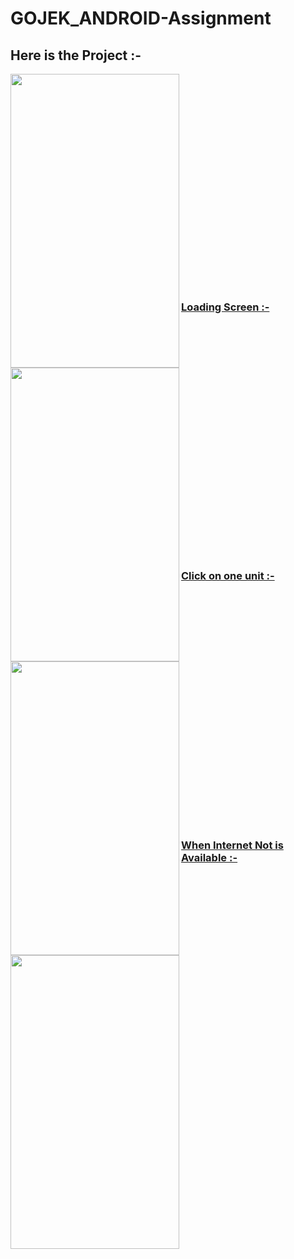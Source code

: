 # GOJEK_ANDROID-Assignment

## Here is the Project :-



<a href="url"><img src="https://user-images.githubusercontent.com/35291991/66107373-be045980-e5dd-11e9-9f27-5d9bd067b93c.png" align="left" height="470" width="270"/>

</br>
</br>
</br>
</br>
</br>
</br>
</br>
</br>
</br>
</br>
</br>
</br>
</br>
</br>
</br>
</br>
</br>
</br>
</br>
</br>

### Loading Screen :-

</br>

<a href="url"><img src="https://user-images.githubusercontent.com/35291991/66107442-ed1acb00-e5dd-11e9-9414-43252692e969.png" align="left" height="470" width="270"/>

</br>
</br>
</br>
</br>
</br>
</br>
</br>
</br>
</br>
</br>
</br>
</br>
</br>
</br>
</br>
</br>
</br>
</br>
</br>
</br>

### Click on one unit :-

</br>

<a href="url"><img src="https://user-images.githubusercontent.com/35291991/66107555-2d7a4900-e5de-11e9-9ccc-7cc896f80ae0.png" align="left" height="470" width="270"/>

</br>
</br>
</br>
</br>
</br>
</br>
</br>
</br>
</br>
</br>
</br>
</br>
</br>
</br>
</br>
</br>
</br>
</br>
</br>
</br>

### When Internet Not is Available :-

</br>

<a href="url"><img src="https://user-images.githubusercontent.com/35291991/66107733-91047680-e5de-11e9-865c-8b307aa85e04.png" align="left" height="470" width="270"/>

